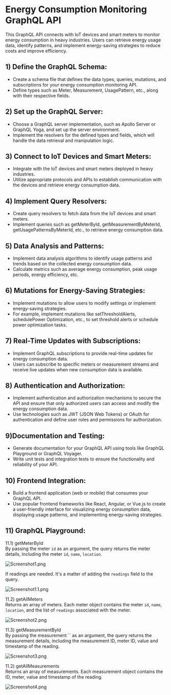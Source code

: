 # Energy Consumption Monitoring GraphQL API

This GraphQL API connects with IoT devices and smart meters to monitor energy consumption in heavy industries. Users can retrieve energy usage data, identify patterns, and implement energy-saving strategies to reduce costs and improve efficiency.

## 1) Define the GraphQL Schema:

* Create a schema file that defines the data types, queries, mutations, and subscriptions for your energy consumption monitoring API.
* Define types such as Meter, Measurement, UsagePattern, etc., along with their respective fields.

## 2) Set up the GraphQL Server:

* Choose a GraphQL server implementation, such as Apollo Server or GraphQL Yoga, and set up the server environment.
* Implement the resolvers for the defined types and fields, which will handle the data retrieval and manipulation logic.

## 3) Connect to IoT Devices and Smart Meters:

* Integrate with the IoT devices and smart meters deployed in heavy industries.
* Utilize appropriate protocols and APIs to establish communication with the devices and retrieve energy consumption data.

## 4) Implement Query Resolvers:

* Create query resolvers to fetch data from the IoT devices and smart meters.
* Implement queries such as getMeterById, getMeasurementByMeterId, getUsagePatternsByMeterId, etc., to retrieve energy consumption data.

## 5) Data Analysis and Patterns:

* Implement data analysis algorithms to identify usage patterns and trends based on the collected energy consumption data.
* Calculate metrics such as average energy consumption, peak usage periods, energy efficiency, etc.

## 6) Mutations for Energy-Saving Strategies:

* Implement mutations to allow users to modify settings or implement energy-saving strategies.
* For example, implement mutations like setThresholdAlerts, schedulePower Optimization, etc., to set threshold alerts or schedule power optimization tasks.

## 7) Real-Time Updates with Subscriptions:

* Implement GraphQL subscriptions to provide real-time updates for energy consumption data.
* Users can subscribe to specific meters or measurement streams and receive live updates when new consumption data is available.

## 8) Authentication and Authorization:

* Implement authentication and authorization mechanisms to secure the API and ensure that only authorized users can access and modify the energy consumption data.
* Use technologies such as JWT (JSON Web Tokens) or OAuth for authentication and define user roles and permissions for authorization.

## 9)Documentation and Testing:

* Generate documentation for your GraphQL API using tools like GraphQL Playground or GraphQL Voyager.
* Write unit tests and integration tests to ensure the functionality and reliability of your API.

## 10) Frontend Integration:

* Build a frontend application (web or mobile) that consumes your GraphQL API.
* Use popular frontend frameworks like React, Angular, or Vue.js to create a user-friendly interface for visualizing energy consumption data, displaying usage patterns, and implementing energy-saving strategies.

## 11) GraphQL Playground:

11.1) getMeterById<br>
By passing the meter `id` as an argument, the query returns the meter details, including the meter `id`, `name`, `location`.

![Screenshot1.png](https://github.com/miguelamello/spring-java/blob/main/Screenshot1.png)<br>

If readings are needed. It's a matter of adding the `readings` field to the query.

![Screenshot1.1.png](https://github.com/miguelamello/spring-java/blob/main/Screenshot1.1.png)<br>

11.2) getAllMeters<br>
Returns an array of meters. Each meter object contains the meter `id`, `name`, `location`, and the list of `readings` associated with the meter.

![Screenshot2.png](https://github.com/miguelamello/spring-java/blob/main/Screenshot2.png)<br>

11.3) getMeasurementById<br>
By passing the measurement `` as an argument, the query returns the measurement details, including the measurement ID, meter ID, value and timestamp of the reading.

![Screenshot3.png](https://github.com/miguelamello/spring-java/blob/main/Screenshot3.png)<br>

11.2) getAllMeasurements<br>
Returns an array of measurements. Each measurement object contains the ID, meter, value and timestamp of the reading.

![Screenshot4.png](https://github.com/miguelamello/spring-java/blob/main/Screenshot4.png)<br>

